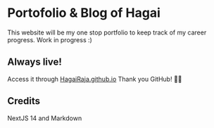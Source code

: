# Portofolio & Blog of Hagai

This website will be my one stop portfolio to keep track of my career progress.
Work in progress :)

## Always live!

Access it through [HagaiRaja.github.io](https://hagairaja.github.io)
Thank you GitHub! 🙇‍♂️

## Credits

NextJS 14 and Markdown
